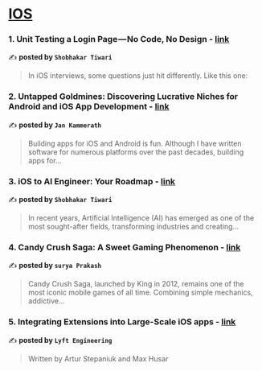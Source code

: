 
<h1><a href=https://medium.com/tag/ios/recommended target="_blank" rel="noopener noreferrer">IOS</a></h1>
<h3>1. Unit Testing a Login Page — No Code, No Design - <a href="https://medium.com/@shobhakartiwari/unit-testing-a-login-page-no-code-no-design-7000994fc8fb" target="_blank" rel="noopener noreferrer">link</a></h3>

✍️ **posted by `Shobhakar Tiwari`**

<blockquote>In iOS interviews, some questions just hit differently. Like this one:</blockquote>

<h3>2. Untapped Goldmines: Discovering Lucrative Niches for Android and iOS App Development - <a href="https://medium.com/@jankammerath/untapped-goldmines-discovering-lucrative-niches-for-android-and-ios-app-development-ac7b073abcfd" target="_blank" rel="noopener noreferrer">link</a></h3>

✍️ **posted by `Jan Kammerath`**

<blockquote>Building apps for iOS and Android is fun. Although I have written software for numerous platforms over the past decades, building apps for…</blockquote>

<h3>3. iOS to AI Engineer: Your Roadmap - <a href="https://medium.com/@shobhakartiwari/ios-to-ai-engineer-roadmap-00e5ed8c4084" target="_blank" rel="noopener noreferrer">link</a></h3>

✍️ **posted by `Shobhakar Tiwari`**

<blockquote>In recent years, Artificial Intelligence (AI) has emerged as one of the most sought-after fields, transforming industries and creating…</blockquote>

<h3>4. Candy Crush Saga: A Sweet Gaming Phenomenon - <a href="https://medium.com/@dspsuryaprakash58/candy-crush-saga-a-sweet-gaming-phenomenon-1cb5df9f26c8" target="_blank" rel="noopener noreferrer">link</a></h3>

✍️ **posted by `surya Prakash`**

<blockquote>Candy Crush Saga, launched by King in 2012, remains one of the most iconic mobile games of all time. Combining simple mechanics, addictive…</blockquote>

<h3>5. Integrating Extensions into Large-Scale iOS apps - <a href="https://medium.com/lyft-engineering/integrating-extensions-into-large-scale-ios-apps-8f15dc5f3be9" target="_blank" rel="noopener noreferrer">link</a></h3>

✍️ **posted by `Lyft Engineering`**

<blockquote>Written by Artur Stepaniuk and Max Husar</blockquote>

